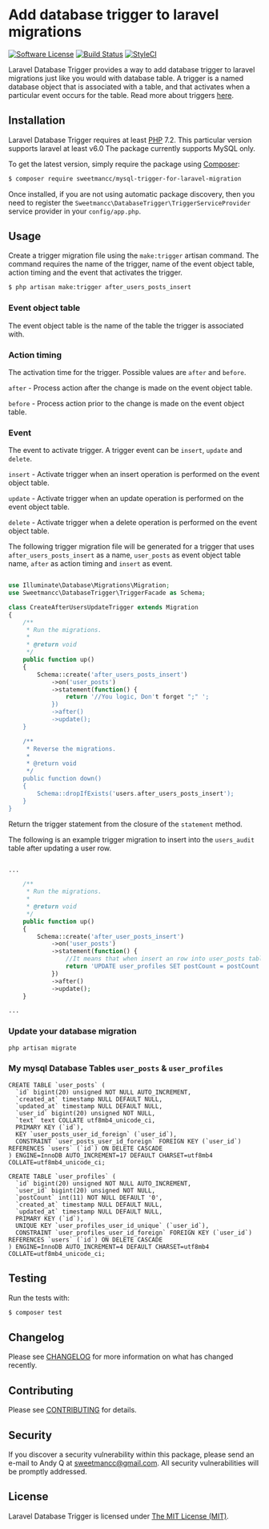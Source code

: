 Add database trigger to laravel migrations
==========================================

[![Software License](https://img.shields.io/badge/license-MIT-brightgreen.svg?style=flat-square)](LICENSE.md)
[![Build Status](https://img.shields.io/travis/NtimYeboah/laravel-database-trigger.svg?style=flat-square)](https://travis-ci.org/NtimYeboah/laravel-database-trigger)
[![StyleCI](https://github.styleci.io/repos/7548986/shield)](https://styleci.io/repos/7548986)

Laravel Database Trigger provides a way to add database trigger to laravel migrations just like you would with database table. 
A trigger is a named database object that is associated with a table, and that activates when a particular event occurs for the table. Read more about triggers [here](https://dev.mysql.com/doc/refman/8.0/en/triggers.html).


## Installation

Laravel Database Trigger requires at least [PHP](https://php.net) 7.2. This particular version supports laravel at least v6.0
The package currently supports MySQL only.

To get the latest version, simply require the package using [Composer](https://getcomposer.org):

```bash
$ composer require sweetmancc/mysql-trigger-for-laravel-migration
```

Once installed, if you are not using automatic package discovery, then you need to register the `Sweetmancc\DatabaseTrigger\TriggerServiceProvider` service provider in your `config/app.php`.


## Usage
Create a trigger migration file using the `make:trigger` artisan command. 
The command requires the name of the trigger, name of the event object table, action timing and the event that activates the trigger.

```bash
$ php artisan make:trigger after_users_posts_insert
```

### Event object table
The event object table is the name of the table the trigger is associated with.

### Action timing
The activation time for the trigger. Possible values are `after` and `before`. 

`after` - Process action after the change is made on the event object table. 

`before` - Process action prior to the change is made on the event object table.

### Event
The event to activate trigger. A trigger event can be `insert`, `update` and `delete`.

`insert` - Activate trigger when an insert operation is performed on the event object table.

`update` - Activate trigger when an update operation is performed on the event object table.

`delete` - Activate trigger when a delete operation is performed on the event object table.


The following trigger migration file will be generated for a trigger that uses `after_users_posts_insert` as a name, `user_posts` as event object table name, `after` as action timing and `insert` as event.

```php

use Illuminate\Database\Migrations\Migration;
use Sweetmancc\DatabaseTrigger\TriggerFacade as Schema;

class CreateAfterUsersUpdateTrigger extends Migration
{
    /**
     * Run the migrations.
     *
     * @return void
     */
    public function up()
    {
        Schema::create('after_users_posts_insert')
            ->on('user_posts')
            ->statement(function() {
                return '//You logic, Don't forget ";" ';
            })
            ->after()
            ->update();
    }

    /**
     * Reverse the migrations.
     *
     * @return void
     */
    public function down()
    {
        Schema::dropIfExists('users.after_users_posts_insert');
    }
}

```

Return the trigger statement from the closure of the `statement` method. 

The following is an example trigger migration to insert into the `users_audit` table after updating a user row.

```php

...

    /**
     * Run the migrations.
     *
     * @return void
     */
    public function up()
    {
        Schema::create('after_user_posts_insert')
            ->on('user_posts')
            ->statement(function() {
                //It means that when insert an row into user_posts table It will inrease 1 to user_profiles table where row record user_id same as NEW insert to user_posts table user_id field.
                return 'UPDATE user_profiles SET postCount = postCount + 1 WHERE id = NEW.user_id;';
            })
            ->after()
            ->update();
    }

...

```

### Update your database migration

```php
php artisan migrate
```

### My mysql Database Tables `user_posts` & `user_profiles`
```mysql
CREATE TABLE `user_posts` (
  `id` bigint(20) unsigned NOT NULL AUTO_INCREMENT,
  `created_at` timestamp NULL DEFAULT NULL,
  `updated_at` timestamp NULL DEFAULT NULL,
  `user_id` bigint(20) unsigned NOT NULL,
  `text` text COLLATE utf8mb4_unicode_ci,
  PRIMARY KEY (`id`),
  KEY `user_posts_user_id_foreign` (`user_id`),
  CONSTRAINT `user_posts_user_id_foreign` FOREIGN KEY (`user_id`) REFERENCES `users` (`id`) ON DELETE CASCADE
) ENGINE=InnoDB AUTO_INCREMENT=17 DEFAULT CHARSET=utf8mb4 COLLATE=utf8mb4_unicode_ci;

CREATE TABLE `user_profiles` (
  `id` bigint(20) unsigned NOT NULL AUTO_INCREMENT,
  `user_id` bigint(20) unsigned NOT NULL,
  `postCount` int(11) NOT NULL DEFAULT '0',
  `created_at` timestamp NULL DEFAULT NULL,
  `updated_at` timestamp NULL DEFAULT NULL,
  PRIMARY KEY (`id`),
  UNIQUE KEY `user_profiles_user_id_unique` (`user_id`),
  CONSTRAINT `user_profiles_user_id_foreign` FOREIGN KEY (`user_id`) REFERENCES `users` (`id`) ON DELETE CASCADE
) ENGINE=InnoDB AUTO_INCREMENT=4 DEFAULT CHARSET=utf8mb4 COLLATE=utf8mb4_unicode_ci;

```

## Testing

Run the tests with:

```php
$ composer test
```

## Changelog

Please see [CHANGELOG](https://github.com/sweetmans/mysql-trigger-for-laravel-migration/blob/master/CHANGELOG.md) for more information on what has changed recently.

## Contributing

Please see [CONTRIBUTING](https://github.com/sweetmans/mysql-trigger-for-laravel-migration/blob/master/CONTRIBUTING.md) for details.


## Security

If you discover a security vulnerability within this package, please send an e-mail to Andy Q at sweetmancc@gmail.com. All security vulnerabilities will be promptly addressed.


## License

Laravel Database Trigger is licensed under [The MIT License (MIT)](LICENSE).